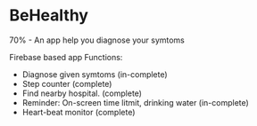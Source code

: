 # BeHealthy
70% - An app help you diagnose your  symtoms

Firebase based app
Functions:
  - Diagnose given symtoms (in-complete)
  - Step counter (complete)
  - Find nearby hospital. (complete)
  - Reminder: On-screen time litmit, drinking water (in-complete)
  - Heart-beat monitor (complete)
